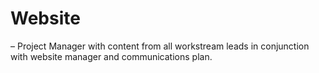 # Website
– Project Manager with content from all workstream leads in conjunction with website manager and communications plan.

